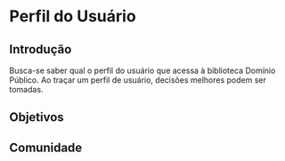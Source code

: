 # Perfil do Usuário

## Introdução 
Busca-se saber qual o perfil do usuário que acessa à biblioteca Domínio Público. Ao traçar um perfil de usuário, decisões melhores podem ser tomadas.


## Objetivos

## Comunidade

